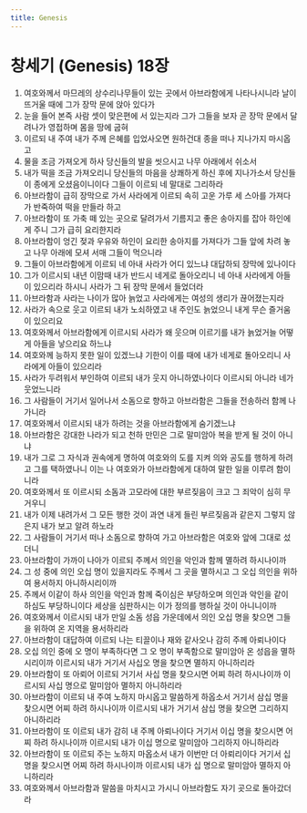 ```yaml
---
title: Genesis
---
```


# 창세기 (Genesis) 18장
1. 여호와께서 마므레의 상수리나무들이 있는 곳에서 아브라함에게 나타나시니라 날이 뜨거울 때에 그가 장막 문에 앉아 있다가
1. 눈을 들어 본즉 사람 셋이 맞은편에 서 있는지라 그가 그들을 보자 곧 장막 문에서 달려나가 영접하며 몸을 땅에 굽혀
1. 이르되 내 주여 내가 주께 은혜를 입었사오면 원하건대 종을 떠나 지나가지 마시옵고
1. 물을 조금 가져오게 하사 당신들의 발을 씻으시고 나무 아래에서 쉬소서
1. 내가 떡을 조금 가져오리니 당신들의 마음을 상쾌하게 하신 후에 지나가소서 당신들이 종에게 오셨음이니이다 그들이 이르되 네 말대로 그리하라
1. 아브라함이 급히 장막으로 가서 사라에게 이르되 속히 고운 가루 세 스아를 가져다가 반죽하여 떡을 만들라 하고
1. 아브라함이 또 가축 떼 있는 곳으로 달려가서 기름지고 좋은 송아지를 잡아 하인에게 주니 그가 급히 요리한지라
1. 아브라함이 엉긴 젖과 우유와 하인이 요리한 송아지를 가져다가 그들 앞에 차려 놓고 나무 아래에 모셔 서매 그들이 먹으니라
1. 그들이 아브라함에게 이르되 네 아내 사라가 어디 있느냐 대답하되 장막에 있나이다
1. 그가 이르시되 내년 이맘때 내가 반드시 네게로 돌아오리니 네 아내 사라에게 아들이 있으리라 하시니 사라가 그 뒤 장막 문에서 들었더라
1. 아브라함과 사라는 나이가 많아 늙었고 사라에게는 여성의 생리가 끊어졌는지라
1. 사라가 속으로 웃고 이르되 내가 노쇠하였고 내 주인도 늙었으니 내게 무슨 즐거움이 있으리요
1. 여호와께서 아브라함에게 이르시되 사라가 왜 웃으며 이르기를 내가 늙었거늘 어떻게 아들을 낳으리요 하느냐
1. 여호와께 능하지 못한 일이 있겠느냐 기한이 이를 때에 내가 네게로 돌아오리니 사라에게 아들이 있으리라
1. 사라가 두려워서 부인하여 이르되 내가 웃지 아니하였나이다 이르시되 아니라 네가 웃었느니라
1. 그 사람들이 거기서 일어나서 소돔으로 향하고 아브라함은 그들을 전송하러 함께 나가니라
1. 여호와께서 이르시되 내가 하려는 것을 아브라함에게 숨기겠느냐
1. 아브라함은 강대한 나라가 되고 천하 만민은 그로 말미암아 복을 받게 될 것이 아니냐
1. 내가 그로 그 자식과 권속에게 명하여 여호와의 도를 지켜 의와 공도를 행하게 하려고 그를 택하였나니 이는 나 여호와가 아브라함에게 대하여 말한 일을 이루려 함이니라
1. 여호와께서 또 이르시되 소돔과 고모라에 대한 부르짖음이 크고 그 죄악이 심히 무거우니
1. 내가 이제 내려가서 그 모든 행한 것이 과연 내게 들린 부르짖음과 같은지 그렇지 않은지 내가 보고 알려 하노라
1. 그 사람들이 거기서 떠나 소돔으로 향하여 가고 아브라함은 여호와 앞에 그대로 섰더니
1. 아브라함이 가까이 나아가 이르되 주께서 의인을 악인과 함께 멸하려 하시나이까
1. 그 성 중에 의인 오십 명이 있을지라도 주께서 그 곳을 멸하시고 그 오십 의인을 위하여 용서하지 아니하시리이까
1. 주께서 이같이 하사 의인을 악인과 함께 죽이심은 부당하오며 의인과 악인을 같이 하심도 부당하니이다 세상을 심판하시는 이가 정의를 행하실 것이 아니니이까
1. 여호와께서 이르시되 내가 만일 소돔 성읍 가운데에서 의인 오십 명을 찾으면 그들을 위하여 온 지역을 용서하리라
1. 아브라함이 대답하여 이르되 나는 티끌이나 재와 같사오나 감히 주께 아뢰나이다
1. 오십 의인 중에 오 명이 부족하다면 그 오 명이 부족함으로 말미암아 온 성읍을 멸하시리이까 이르시되 내가 거기서 사십오 명을 찾으면 멸하지 아니하리라
1. 아브라함이 또 아뢰어 이르되 거기서 사십 명을 찾으시면 어찌 하려 하시나이까 이르시되 사십 명으로 말미암아 멸하지 아니하리라
1. 아브라함이 이르되 내 주여 노하지 마시옵고 말씀하게 하옵소서 거기서 삼십 명을 찾으시면 어찌 하려 하시나이까 이르시되 내가 거기서 삼십 명을 찾으면 그리하지 아니하리라
1. 아브라함이 또 이르되 내가 감히 내 주께 아뢰나이다 거기서 이십 명을 찾으시면 어찌 하려 하시나이까 이르시되 내가 이십 명으로 말미암아 그리하지 아니하리라
1. 아브라함이 또 이르되 주는 노하지 마옵소서 내가 이번만 더 아뢰리이다 거기서 십 명을 찾으시면 어찌 하려 하시나이까 이르시되 내가 십 명으로 말미암아 멸하지 아니하리라
1. 여호와께서 아브라함과 말씀을 마치시고 가시니 아브라함도 자기 곳으로 돌아갔더라